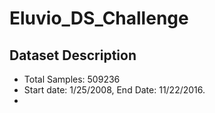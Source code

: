 # Eluvio_DS_Challenge
## Dataset Description
- Total Samples: 509236
- Start date: 1/25/2008, End Date: 11/22/2016.
- 
